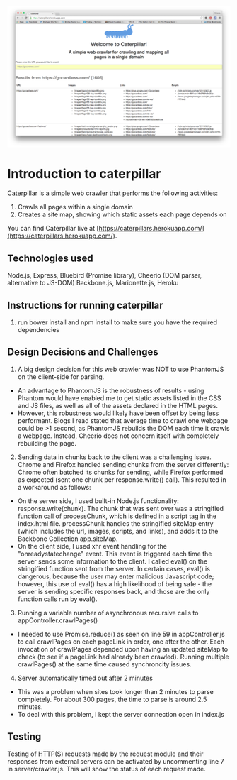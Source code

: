 ![Caterpillar screenshot](./client/assets/images/caterpillar-screenshot.png "Caterpillar web crawler")

# Introduction to caterpillar
Caterpillar is a simple web crawler that performs the following activities:
1. Crawls all pages within a single domain
2. Creates a site map, showing which static assets each page depends on

You can find Caterpillar live at [https://caterpillars.herokuapp.com/](https://caterpillars.herokuapp.com/).

## Technologies used
Node.js, Express, Bluebird (Promise library), Cheerio (DOM parser, alternative to JS-DOM) Backbone.js, Marionette.js, Heroku

## Instructions for running caterpillar
1. run bower install and npm install to make sure you have the required dependencies

## Design Decisions and Challenges
1. A big design decision for this web crawler was NOT to use PhantomJS on the client-side for parsing. 
  - An advantage to PhantomJS is the robustness of results - using Phantom would have enabled me to get static assets listed in the CSS and JS files, as well as all of the assets declared in the HTML pages. 
  - However, this robustness would likely have been offset by being less performant. Blogs I read stated that average time to crawl one webpage could be >1 second, as PhantomJS rebuilds the DOM each time it crawls a webpage. Instead, Cheerio does not concern itself with completely rebuilding the page. 

2. Sending data in chunks back to the client was a challenging issue. Chrome and Firefox handled sending chunks from the server differently: Chrome often batched its chunks for sending, while Firefox performed as expected (sent one chunk per response.write() call). This resulted in a workaround as follows: 
  - On the server side, I used built-in Node.js functionality: response.write(chunk). The chunk that was sent over was a stringified function call of processChunk, which is defined in a script tag in the index.html file. processChunk handles the stringified siteMap entry (which includes the url, images, scripts, and links), and adds it to the Backbone Collection app.siteMap.
  - On the client side, I used xhr event handling for the "onreadystatechange" event. This event is triggered each time the server sends some information to the client. I called eval() on the stringified function sent from the server. In certain cases, eval() is dangerous, because the user may enter malicious Javascript code; however, this use of eval() has a high likelihood of being safe - the server is sending specific responses back, and those are the only function calls run by eval().

3. Running a variable number of asynchronous recursive calls to appController.crawlPages()
  - I needed to use Promise.reduce() as seen on line 59 in appController.js to call crawlPages on each pageLink in order, one after the other. Each invocation of crawlPages depended upon having an updated siteMap to check (to see if a pageLink had already been crawled). Running multiple crawlPages() at the same time caused synchroncity issues.  

4. Server automatically timed out after 2 minutes
  - This was a problem when sites took longer than 2 minutes to parse completely. For about 300 pages, the time to parse is around 2.5 minutes. 
  - To deal with this problem, I kept the server connection open in index.js

## Testing

Testing of HTTP(S) requests made by the request module and their responses from external servers can be activated by uncommenting line 7 in server/crawler.js. This will show the status of each request made.

